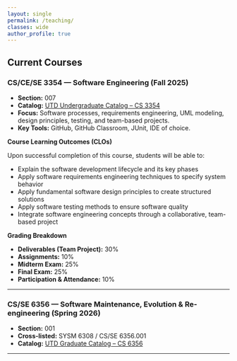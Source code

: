 ```yaml
---
layout: single
permalink: /teaching/
classes: wide
author_profile: true
---
```


## Current Courses

### CS/CE/SE 3354 — Software Engineering (Fall 2025)
- **Section:** 007  
- **Catalog:** [UTD Undergraduate Catalog – CS 3354](https://catalog.utdallas.edu/2024/undergraduate/courses/cs3354)  
- **Focus:** Software processes, requirements engineering, UML modeling, design principles, testing, and team-based projects.  
- **Key Tools:** GitHub, GitHub Classroom, JUnit, IDE of choice.

**Course Learning Outcomes (CLOs)**  

Upon successful completion of this course, students will be able to:
- Explain the software development lifecycle and its key phases
- Apply software requirements engineering techniques to specify system behavior
- Apply fundamental software design principles to create structured solutions
- Apply software testing methods to ensure software quality
- Integrate software engineering concepts through a collaborative, team-based project

**Grading Breakdown**
- **Deliverables (Team Project):** 30%  
- **Assignments:** 10%  
- **Midterm Exam:** 25%  
- **Final Exam:** 25%  
- **Participation & Attendance:** 10%  

---

### CS/SE 6356 — Software Maintenance, Evolution & Re-engineering (Spring 2026)
- **Section:** 001  
- **Cross-listed:** SYSM 6308 / CS/SE 6356.001
- **Catalog:** [UTD Graduate Catalog – CS 6356](https://catalog.utdallas.edu/2025/graduate/courses/cs6356)  

---

